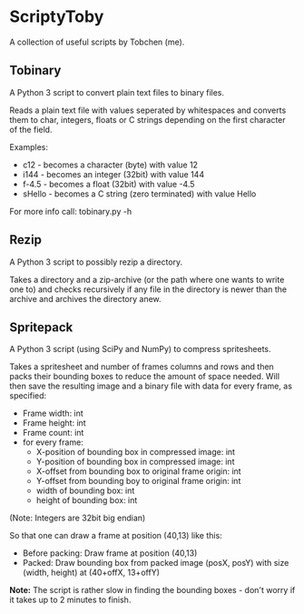 # ScriptyToby #

A collection of useful scripts by Tobchen (me).

## Tobinary ##

A Python 3 script to convert plain text files to binary files.

Reads a plain text file with values seperated by whitespaces and converts them
to char, integers, floats or C strings depending on the first character of the
field.

Examples:
- c12 - becomes a character (byte) with value 12
- i144 - becomes an integer (32bit) with value 144
- f-4.5 - becomes a float (32bit) with value -4.5
- sHello - becomes a C string (zero terminated) with value Hello

For more info call: tobinary.py -h

## Rezip ##

A Python 3 script to possibly rezip a directory.

Takes a directory and a zip-archive (or the path where one wants to write one
to) and checks recursively if any file in the directory is newer than the
archive and archives the directory anew.

## Spritepack ##

A Python 3 script (using SciPy and NumPy) to compress spritesheets.

Takes a spritesheet and number of frames columns and rows and then packs their
bounding boxes to reduce the amount of space needed. Will then save the
resulting image and a binary file with data for every frame, as specified:

- Frame width: int
- Frame height: int
- Frame count: int
- for every frame:
    - X-position of bounding box in compressed image: int
    - Y-position of bounding box in compressed image: int
    - X-offset from bounding box to original frame origin: int
    - Y-offset from bounding boy to original frame origin: int
    - width of bounding box: int
    - height of bounding box: int

(Note: Integers are 32bit big endian)

So that one can draw a frame at position (40,13) like this:

- Before packing: Draw frame at position (40,13)
- Packed: Draw bounding box from packed image (posX, posY) with size (width, height) at (40+offX, 13+offY)

**Note:** The script is rather slow in finding the bounding boxes - don't worry
if it takes up to 2 minutes to finish.
